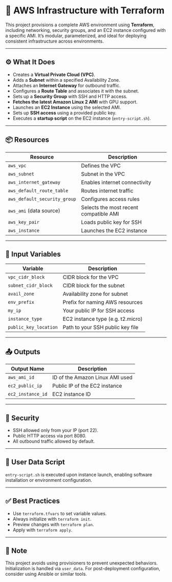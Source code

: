 
# 🚀 AWS Infrastructure with Terraform

This project provisions a complete AWS environment using **Terraform**, including networking, security groups, and an EC2 instance configured with a specific AMI. It’s modular, parameterized, and ideal for deploying consistent infrastructure across environments.

---

## ⚙️ What It Does

- Creates a **Virtual Private Cloud (VPC)**.
- Adds a **Subnet** within a specified Availability Zone.
- Attaches an **Internet Gateway** for outbound traffic.
- Configures a **Route Table** and associates it with the subnet.
- Sets up a **Security Group** with SSH and HTTP access.
- **Fetches the latest Amazon Linux 2 AMI** with GPU support.
- Launches an **EC2 Instance** using the selected AMI.
- Sets up **SSH access** using a provided public key.
- Executes a **startup script** on the EC2 instance (`entry-script.sh`).

---

## 📦 Resources

| Resource                       | Description                                      |
|--------------------------------|--------------------------------------------------|
| `aws_vpc`                      | Defines the VPC                                  |
| `aws_subnet`                   | Subnet in the VPC                                |
| `aws_internet_gateway`         | Enables internet connectivity                    |
| `aws_default_route_table`      | Routes internet traffic                          |
| `aws_default_security_group`   | Configures access rules                          |
| `aws_ami` (data source)        | Selects the most recent compatible AMI           |
| `aws_key_pair`                 | Loads public key for SSH                         |
| `aws_instance`                 | Launches the EC2 instance                        |

---

## 🧾 Input Variables

| Variable               | Description                                |
|------------------------|--------------------------------------------|
| `vpc_cidr_block`       | CIDR block for the VPC                     |
| `subnet_cidr_block`    | CIDR block for the subnet                  |
| `avail_zone`           | Availability zone for subnet              |
| `env_prefix`           | Prefix for naming AWS resources           |
| `my_ip`                | Your public IP for SSH access             |
| `instance_type`        | EC2 instance type (e.g. t2.micro)         |
| `public_key_location`  | Path to your SSH public key file          |

---

## 📤 Outputs

| Output Name        | Description                          |
|--------------------|--------------------------------------|
| `aws_ami_id`       | ID of the Amazon Linux AMI used      |
| `ec2_public_ip`    | Public IP of the EC2 instance        |
| `ec2_instance_id`  | EC2 instance ID                      |

---

## 🔐 Security

- SSH allowed only from your IP (port 22).
- Public HTTP access via port 8080.
- All outbound traffic allowed by default.

---

## 📝 User Data Script

`entry-script.sh` is executed upon instance launch, enabling software installation or environment configuration.

---

## ✅ Best Practices

- Use `terraform.tfvars` to set variable values.
- Always initialize with `terraform init`.
- Preview changes with `terraform plan`.
- Apply with `terraform apply`.

---

## 🧠 Note

This project avoids using provisioners to prevent unexpected behaviors. Initialization is handled via `user_data`. For post-deployment configuration, consider using Ansible or similar tools.

